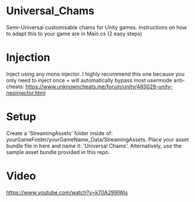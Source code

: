 # Universal_Chams
Semi-Universal customisable chams for Unity games. Instructions on how to adapt this to your game are in Main.cs (2 easy steps)

# Injection
Inject using any mono injector. I highly recommend this one because you only need to inject once + will automatically bypass most usermode anti-cheats: https://www.unknowncheats.me/forum/unity/485029-unity-neoinjector.html

# Setup
Create a 'StreamingAssets' folder inside of: yourGameFolder/yourGameName_Data/StreamingAssets. Place your asset bundle file in here and name it: 'Universal Chams'.
Alternatively, use the sample asset bundle provided in this repo.

# Video
https://www.youtube.com/watch?v=k70A299lWis

